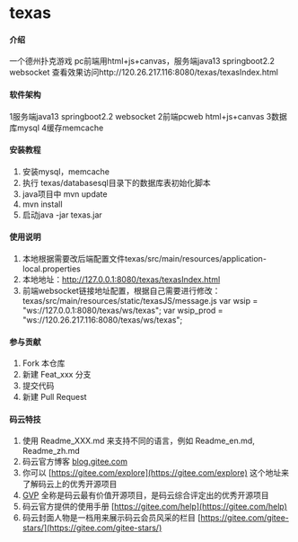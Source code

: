 # texas

#### 介绍
一个德州扑克游戏
pc前端用html+js+canvas，服务端java13 springboot2.2 websocket
查看效果访问http://120.26.217.116:8080/texas/texasIndex.html

#### 软件架构
1服务端java13 springboot2.2 websocket
2前端pcweb html+js+canvas
3数据库mysql
4缓存memcache


#### 安装教程
1. 安装mysql，memcache
2. 执行 texas/databasesql目录下的数据库表初始化脚本
3.  java项目中 mvn update
4.  mvn install
5.  启动java -jar texas.jar

#### 使用说明

1.  本地根据需要改后端配置文件texas/src/main/resources/application-local.properties
2.   本地地址：http://127.0.0.1:8080/texas/texasIndex.html
3.  前端websocket链接地址配置，根据自己需要进行修改：
texas/src/main/resources/static/texasJS/message.js
var wsip = "ws://127.0.0.1:8080/texas/ws/texas";
var wsip_prod = "ws://120.26.217.116:8080/texas/ws/texas";

#### 参与贡献

1.  Fork 本仓库
2.  新建 Feat_xxx 分支
3.  提交代码
4.  新建 Pull Request


#### 码云特技

1.  使用 Readme\_XXX.md 来支持不同的语言，例如 Readme\_en.md, Readme\_zh.md
2.  码云官方博客 [blog.gitee.com](https://blog.gitee.com)
3.  你可以 [https://gitee.com/explore](https://gitee.com/explore) 这个地址来了解码云上的优秀开源项目
4.  [GVP](https://gitee.com/gvp) 全称是码云最有价值开源项目，是码云综合评定出的优秀开源项目
5.  码云官方提供的使用手册 [https://gitee.com/help](https://gitee.com/help)
6.  码云封面人物是一档用来展示码云会员风采的栏目 [https://gitee.com/gitee-stars/](https://gitee.com/gitee-stars/)
